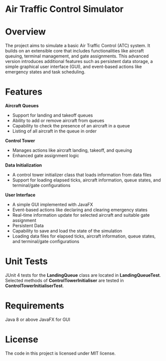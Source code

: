 # Air Traffic Control Simulator
# Overview
The project aims to simulate a basic Air Traffic Control (ATC) system. It builds on an extensible core that includes functionalities like aircraft queuing, terminal management, and gate assignments. This advanced version introduces additional features such as persistent data storage, a simple graphical user interface (GUI), and event-based actions like emergency states and task scheduling.

# Features
**Aircraft Queues**
- Support for landing and takeoff queues
- Ability to add or remove aircraft from queues
- Capability to check the presence of an aircraft in a queue
- Listing of all aircraft in the queue in order

**Control Tower**
- Manages actions like aircraft landing, takeoff, and queuing
- Enhanced gate assignment logic

**Data Initialization**
- A control tower initializer class that loads information from data files
- Support for loading elapsed ticks, aircraft information, queue states, and terminal/gate configurations

**User Interface**
- A simple GUI implemented with JavaFX
- Event-based actions like declaring and clearing emergency states
- Real-time information update for selected aircraft and suitable gate assignment
- Persistent Data
- Capability to save and load the state of the simulation
- Loading data files for elapsed ticks, aircraft information, queue states, and terminal/gate configurations

# Unit Tests
JUnit 4 tests for the **LandingQueue** class are located in **LandingQueueTest**.
Selected methods of **ControlTowerInitialiser** are tested in **ControlTowerInitialiserTest**.

# Requirements
Java 8 or above
JavaFX for GUI

# License
The code in this project is licensed under MIT license.
